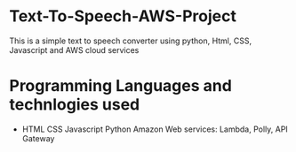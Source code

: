 # Text-To-Speech-AWS-Project
This is a simple text to speech converter using python, Html, CSS, Javascript and AWS cloud services

# Programming Languages and technlogies used
- HTML
CSS
Javascript
Python
Amazon Web services: Lambda, Polly, API Gateway
